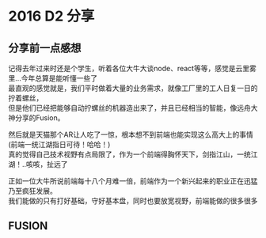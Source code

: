 # 2016 D2 分享

## 分享前一点感想

记得去年过来时还是个学生，听着各位大牛大谈node、react等等，感觉是云里雾里...今年总算是能听懂一些了    
最直观的感觉就是，我们平时做着大量的业务需求，就像工厂里的工人日复一日的拧着螺丝，    
但是他们已经把能够自动拧螺丝的机器造出来了，并且已经相当的智能，像远舟大神分享的Fusion。

然后就是天猫那个AR让人吃了一惊，根本想不到前端也能实现这么高大上的事情(前端一统江湖指日可待！哈哈！)   
真的觉得自己技术视野有点局限了，作为一个前端得胸怀天下，剑指江山，一统江湖！..咳咳，扯远了

正如一位大牛所说前端每十八个月难一倍，前端作为一个新兴起来的职业正在迅猛乃至疯狂发展。   
我们能做的只有打好基础，守好基本盘，同时也要放宽视野，前端能做的很多很多

## FUSION


